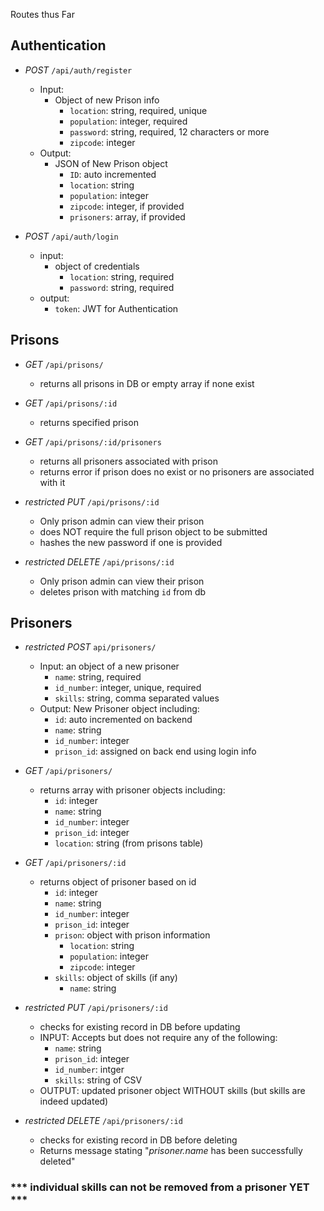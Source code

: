 Routes thus Far

## Authentication

- *POST* `/api/auth/register` 
  - Input: 
    - Object of new Prison info
      - `location`: string, required, unique
      - `population`: integer, required
      - `password`: string, required, 12 characters or more
      - `zipcode`: integer
  - Output:
    - JSON of New Prison object
      - `ID`: auto incremented
      - `location`: string
      - `population`: integer
      - `zipcode`: integer, if provided
      - `prisoners`: array, if provided


- *POST* `/api/auth/login`
  - input:
    - object of credentials
      - `location`: string, required
      - `password`: string, required
  - output:
    - `token`: JWT for Authentication


## Prisons
- *GET* `/api/prisons/`
  - returns all prisons in DB or empty array if none exist

- *GET* `/api/prisons/:id`
  - returns specified prison

- *GET* `/api/prisons/:id/prisoners`
  - returns all prisoners associated with prison
  - returns error if prison does no exist or no prisoners are associated with it

- _restricted_ *PUT* `/api/prisons/:id`
  - Only prison admin can view their prison
  - does NOT require the full prison object to be submitted
  - hashes the new password if one is provided

- _restricted_ *DELETE* `/api/prisons/:id`
  - Only prison admin can view their prison
  - deletes prison with matching `id` from db


## Prisoners
- _restricted_ *POST* `api/prisoners/`
  - Input: an object of a new prisoner
    - `name`: string, required
    - `id_number`: integer, unique, required
    - `skills`: string, comma separated values
  - Output: New Prisoner object including:
    - `id`: auto incremented on backend
    - `name`: string
    - `id_number`: integer
    - `prison_id`: assigned on back end using login info


- *GET* `/api/prisoners/`
  - returns array with prisoner objects including:
    - `id`: integer
    - `name`: string
    - `id_number`: integer
    - `prison_id`: integer
    - `location`: string (from prisons table)

- *GET* `/api/prisoners/:id`
  - returns object of prisoner based on id
    - `id`: integer
    - `name`: string
    - `id_number`: integer
    - `prison_id`: integer
    - `prison`: object with prison information
      - `location`: string
      - `population`: integer
      - `zipcode`: integer
    - `skills`: object of skills (if any)
      - `name`: string

- _restricted_ *PUT* `/api/prisoners/:id`
  - checks for existing record in DB before updating
  - INPUT: Accepts but does not require any of the following:
    - `name`: string
    - `prison_id`: integer
    - `id_number`: intger
    - `skills`: string of CSV
  - OUTPUT: updated prisoner object WITHOUT skills (but skills are indeed updated)

- _restricted_ *DELETE* `/api/prisoners/:id`
  - checks for existing record in DB before deleting
  - Returns message stating "_prisoner.name_ has been successfully deleted"

### *** individual skills can not be removed from a prisoner YET ***